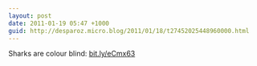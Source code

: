 ```yaml
---
layout: post
date: 2011-01-19 05:47 +1000
guid: http://desparoz.micro.blog/2011/01/18/t27452025448960000.html
---
```

Sharks are colour blind: [bit.ly/eCmx63](http://bit.ly/eCmx63)
